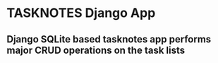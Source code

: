 # TASKNOTES Django App
## Django SQLite based tasknotes app performs major CRUD operations on the task lists